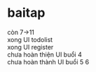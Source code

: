# baitap
còn 7->11 <br/>
xong UI todolist <br/>
xong UI register <br/>
chưa hoàn thiện UI buổi 4 <br/>
chưa hoàn thành UI buổi 5 6
